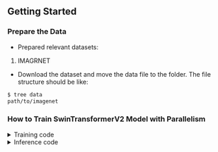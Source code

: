 ## Getting Started
### Prepare the Data 

- Prepared relevant datasets:

1. IMAGRNET

- Download the dataset and move the data file to the folder. The file structure should be like:
```bash
$ tree data
path/to/imagenet
```
### How to Train SwinTransformerV2 Model with Parallelism

<details>
<summary>Training code</summary>

```Shell
bash train.sh
```
</details>
<details>
<summary>Inference code</summary>

```Shell
bash infer.sh
```
</details>


